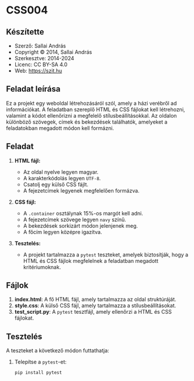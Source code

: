 # CSS004

## Készítette

* Szerző: Sallai András
* Copyright © 2014, Sallai András
* Szerkesztve: 2014-2024
* Licenc: CC BY-SA 4.0
* Web: https://szit.hu

## Feladat leírása

Ez a projekt egy weboldal létrehozásáról szól, amely a házi verébről ad információkat. A feladatban szereplő HTML és CSS fájlokat kell létrehozni, valamint a kódot ellenőrizni a megfelelő stílusbeállításokkal. Az oldalon különböző szövegek, címek és bekezdések találhatók, amelyeket a feladatokban megadott módon kell formázni.

## Feladat

1. **HTML fájl:**
   - Az oldal nyelve legyen magyar.
   - A karakterkódolás legyen `UTF-8`.
   - Csatolj egy külső CSS fájlt.
   - A fejezetcímek legyenek megfelelően formázva.
   
2. **CSS fájl:**
   - A `.container` osztálynak 15%-os margót kell adni.
   - A fejezetcímek szövege legyen `navy` színű.
   - A bekezdések sorkizárt módon jelenjenek meg.
   - A főcím legyen középre igazítva.

3. **Tesztelés:**
   - A projekt tartalmazza a `pytest` teszteket, amelyek biztosítják, hogy a HTML és CSS fájlok megfelelnek a feladatban megadott kritériumoknak.

## Fájlok

1. **index.html**: A fő HTML fájl, amely tartalmazza az oldal struktúráját.
2. **style.css**: A külső CSS fájl, amely tartalmazza a stílusbeállításokat.
3. **test_script.py**: A `pytest` tesztfájl, amely ellenőrzi a HTML és CSS fájlokat.

## Tesztelés

A teszteket a következő módon futtathatja:

1. Telepítse a `pytest`-et:

   ```bash
   pip install pytest
